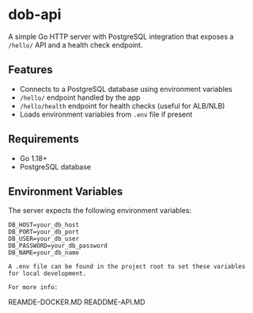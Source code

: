 # dob-api

A simple Go HTTP server with PostgreSQL integration that exposes a `/hello/` API and a health check endpoint.

## Features

- Connects to a PostgreSQL database using environment variables
- `/hello/` endpoint handled by the app
- `/hello/health` endpoint for health checks (useful for ALB/NLB)
- Loads environment variables from `.env` file if present

## Requirements

- Go 1.18+
- PostgreSQL database

## Environment Variables

The server expects the following environment variables:

```env
DB_HOST=your_db_host
DB_PORT=your_db_port
DB_USER=your_db_user
DB_PASSWORD=your_db_password
DB_NAME=your_db_name

A .env file can be found in the project root to set these variables for local development.

For more info:

```
REAMDE-DOCKER.MD
READDME-API.MD
```